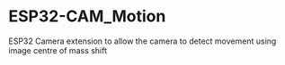 # ESP32-CAM_Motion
 ESP32 Camera extension to allow the camera to detect movement using image centre of mass shift
